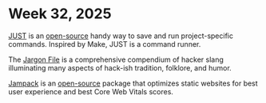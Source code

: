 # Week 32, 2025

[JUST](https://just.systems) is an [open-source](https://github.com/casey/just) handy way to save and run project-specific commands. Inspired by Make, JUST is a command runner.

The [Jargon File](http://www.catb.org/esr/jargon/) is a comprehensive compendium of hacker slang illuminating many aspects of hack-ish tradition, folklore, and humor.

[Jampack](https://jampack.divriots.com) is an [open-source](https://github.com/divriots/jampack) package that optimizes static websites for best user experience and best Core Web Vitals scores.

